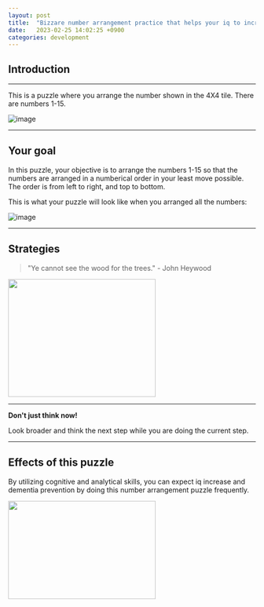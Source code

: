 ```yaml
---
layout: post
title:  "Bizzare number arrangement practice that helps your iq to increase"
date:   2023-02-25 14:02:25 +0900
categories: development
---
```


## Introduction

---

This is a puzzle where you arrange the number shown in the 4X4 tile. There are numbers 1-15.

![image](https://res.cloudinary.com/dg8gqr85x/image/upload/v1677389600/puzzle_qpa5ap.png)

---

## Your goal

In this puzzle, your objective is to arrange the numbers 1-15 so that the numbers are arranged in a numberical order in your least move possible. The order is from left to right, and top to bottom.

This is what your puzzle will look like when you arranged all the numbers:

![image](https://res.cloudinary.com/dg8gqr85x/image/upload/v1677390328/solution_aihz3m.png)

---

## Strategies

> "Ye cannot see the wood for the trees." - John Heywood

<img src = "https://1.bp.blogspot.com/-2KncNt4PNqA/Wud76NjRyEI/AAAAAAAAfrg/BhDjOMQeg9gZkrF4uH11HPEHI0ihTf1wgCLcBGAs/s1600/Can%2527t%2BSee%2Bthe%2BForest%2BFor%2Bthe%2BTrees.png" width = "300" height= "240">

---

**Don't just think now!**

Look broader and think the next step while you are doing the current step.

---

## Effects of this puzzle

By utilizing cognitive and analytical skills, you can expect iq increase and dementia prevention by doing this number arrangement puzzle frequently.

<img src = "https://scrumorg-website-prod.s3.amazonaws.com/drupal/inline-images/Thinking%20by%20Sprinting.jpeg" width = "300" height= "200">